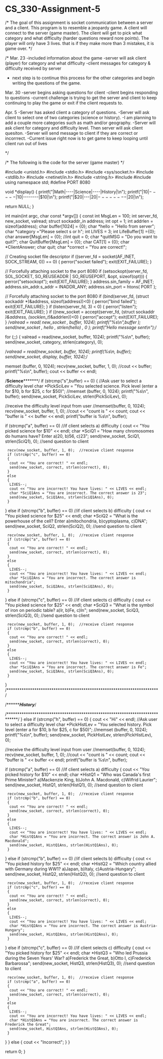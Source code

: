 # CS_330-Assignment-5
/* The goal of this assignment is socket communication between a server and a client.
   This program is to resemble a jeopardy game. A client will connect to the server (game master). The client will get to pick
   what category and what difficulty (harder questions reward nore points). The player will only have 3 lives. that is if they make 
   more than 3 mistakes, it is game over.
*/

/* 
Mar. 23 
-included information about the game
-server will ask client (player) for category and what difficulty
-client messages for category & difficulty received  by server
- next step is to continue this process for the other categories and begin writing the questions of the game.

Mar. 30
-server begins asking questions for client
-client begins responding to questions
-current challenge is trying to get the server and client to keep continuing to play the game or exit if the client requests to.

Apr. 5
-Server has asked client a category of questions.
-Server will ask client to select one of two categories (science or history).
-I am planning to add a couple more categories such as math and/or geography.
-Server will ask client for category and difficulty level. Then server will ask client quesiton.
-Server will send message to client if they are correct or incorrrect.
-Current issue right now is to get game to keep looping until client run out of lives

*/

/* The following is the code for the server (game master) */

#include <unistd.h>
#include <stdio.h>
#include <sys/socket.h>
#include <stdlib.h>
#include <netinet/in.h>
#include <string.h>
#include <iostream>
#include <string>
using namespace std;
#define PORT 8080

void *display() { printf("|Math|----|Science|----|History|\n"); printf("|$10|-----|$10|--------|$10|\n"); printf("|$20|---|$20|--------|$20|\n");

return NULL; }

int main(int argc, char const *argv[])
{
 const int MsgLen = 100;
 int server_fd, new_socket, valread;
 struct sockaddr_in address;
 int opt = 1;
 int addrlen = sizeof(address);
 char buffer[1024] = {0};
 char *hello = "Hello from server";
 char *category ="Please select s or h";
 int LIVES = 3;
 int LifeBuffer[1] ={0};
 char answer[MsgLen] = {0};
 //int quit = 0;
 char *quitMSG = "Do you want to quit?";
 char QuitBuffer[MsgLen] = {0};
 char CAT[1] = {0};
 char *ClientAnswer;
 char quit;
 char *correct = "You are correct!";

 // Creating socket file descriptor
 if ((server_fd = socket(AF_INET, SOCK_STREAM, 0)) == 0)
 {
    perror("socket failed");
    exit(EXIT_FAILURE);
 }

 // Forcefully attaching socket to the port 8080
 if (setsockopt(server_fd, SOL_SOCKET, SO_REUSEADDR | SO_REUSEPORT,
                                              &opt, sizeof(opt)))
 {
    perror("setsockopt");
    exit(EXIT_FAILURE);
 }
 address.sin_family = AF_INET;
 address.sin_addr.s_addr = INADDR_ANY;
 address.sin_port = htons( PORT );

 // Forcefully attaching socket to the port 8080
 if (bind(server_fd, (struct sockaddr *)&address,
                             sizeof(address))<0)
 {
    perror("bind failed");
    exit(EXIT_FAILURE);
 }
 if (listen(server_fd, 3) < 0)
 {
    perror("listen");
    exit(EXIT_FAILURE);
 }
 if ((new_socket = accept(server_fd, (struct sockaddr *)&address,
                   (socklen_t*)&addrlen))<0)
 {
    perror("accept");
    exit(EXIT_FAILURE);
 }
 /*valread = read( new_socket , buffer, 1024);
 printf("%s\n",buffer );
 send(new_socket , hello , strlen(hello) , 0 );
 printf("Hello message sent\n");*/

for (;;)
{
  valread = read(new_socket, buffer, 1024);
  printf("%s\n", buffer);
  send(new_socket, category, strlen(category), 0);

  /*valread = read(new_socket, buffer, 1024);
  printf(%s\n, buffer);
  send(new_socket, display, buffer, 1024);*/

  memset (buffer, 0, 1024);
  recv(new_socket, buffer, 1, 0);
  //cout << buffer;
  printf("%s\n", buffer);
  cout << buffer << endl;

/**********************************Science*****************************************/
  if (strcmp("s",buffer) == 0)
  {
   //Ask user to select a difficulty level
   char *PickSciLev = "You selected science. Pick level (enter a for $10, b for  $25, c for $50)";
   //memset (buffer, 0, 1024);
   printf("%s\n", buffer);
   send(new_socket, PickSciLev, strlen(PickSciLev), 0);

   //receive the difficulty level input from user
   //memset(buffer, 0, 1024);
   recv(new_socket, buffer, 1, 0);
   //cout << "count is " << count;
   cout << "buffer is " << buffer << endl;
   printf("buffer is %s\n", buffer);

   if (strcmp("a", buffer) == 0)  //if client selects a) difficulty
   {
     cout << "You picked science for $10" << endl;
     char *SciQ1 = "How many chromosomes do humans have? Enter a)20, b)56, c)23";
     send(new_socket, SciQ1, strlen(SciQ1), 0);  //send question to client

     recv(new_socket, buffer, 1, 0);  //receive client response
     if (strcmp("c", buffer) == 0)
     {
      cout << "You are correct! " << endl;
      send(new_socket, correct, strlen(correct), 0);
     }
     else
     {
      LIVES--;
      cout << "You are incorrect! You have lives: " << LIVES << endl;
      char *SciQ1Ans = "You are incorrect. The correct answer is 23";
      send(new_socket, SciQ1Ans, strlen(SciQ1Ans), 0);
     }
   }
   else if (strcmp("b", buffer) == 0) //if client selects b) difficulty
   {
    cout << "You picked science for $25" << endl;
    char *SciQ2 = "What is the powerhouse of the cell? Enter a)mitochondria, b)cyptoplasma, c)DNA";
    send(new_socket, SciQ2, strlen(SciQ2), 0);  //send question to client

     recv(new_socket, buffer, 1, 0);  //receive client response
     if (strcmp("a", buffer) == 0)
     {
      cout << "You are correct! " << endl;
      send(new_socket, correct, strlen(correct), 0);
     }
     else
     {
      LIVES--;
      cout << "You are incorrect! You have lives: " << LIVES << endl;
      char *SciQ2Ans = "You are incorrect. The correct answer is mitochondria";
      send(new_socket, SciQ2Ans, strlen(SciQ2Ans), 0);
     }
   }
   else if (strcmp("c", buffer) == 0) //if client selects c) difficulty
   {
    cout << "You picked science for $25" << endl;
    char *SciQ3 = "What is the symbol of iron on periodic table? a)Ir, b)Fe, c)In";
    send(new_socket, SciQ3, strlen(SciQ3), 0);  //send question to client

     recv(new_socket, buffer, 1, 0);  //receive client response
     if (strcmp("b", buffer) == 0)
     {
      cout << "You are correct! " << endl;
      send(new_socket, correct, strlen(correct), 0);
     }
     else
     {
      LIVES--;
      cout << "You are incorrect! You have lives: " << LIVES << endl;
      char *SciQ3Ans = "You are incorrect. The correct answer is Fe";
      send(new_socket, SciQ3Ans, strlen(SciQ3Ans), 0);
     }
   }
  /***********************************************************************/

  /***********************************History*****************************/


  /*****************************************************************************/
}
else if (strcmp("h", buffer) == 0)
 {
   cout << "Hi" << endl;
   //Ask user to select a difficulty level
   char *PickHistLev = "You selected history. Pick level (enter a for $10, b for  $25, c for $50)";
   //memset (buffer, 0, 1024);
   printf("%s\n", buffer);
   send(new_socket, PickHistLev, strlen(PickHistLev), 0);

   //receive the difficulty level input from user
   //memset(buffer, 0, 1024);
   recv(new_socket, buffer, 1, 0);
   //cout << "count is " << count;
   cout << "buffer is " << buffer << endl;
   printf("buffer is %s\n", buffer);

   if (strcmp("a", buffer) == 0)  //if client selects a) difficulty
   {
     cout << "You picked history for $10" << endl;
     char *HistQ1 = "Who was Canada's first Prime Minister? a)Mackenzie King, b)John A. Macdonald, c)Wilfrid Laurier";
     send(new_socket, HistQ1, strlen(HistQ1), 0);  //send question to client

     recv(new_socket, buffer, 1, 0);  //receive client response
     if (strcmp("b", buffer) == 0)
     {
      cout << "You are correct! " << endl;
      send(new_socket, correct, strlen(correct), 0);
     }
     else
     {
      LIVES--;
      cout << "You are incorrect! You have lives: " << LIVES << endl;
      char *HistQ1Ans = "You are incorrect. The correct answer is John A. Macdonald";
      send(new_socket, HistQ1Ans, strlen(HistQ1Ans), 0);
     }
   }
   else if (strcmp("b", buffer) == 0) //if client selects b) difficulty
   {
    cout << "You picked history for $25" << endl;
    char *HistQ2 = "Which country allied with Germany during WW1? a)Japan, b)Italy, c)Austria-Hungary";
    send(new_socket, HistQ2, strlen(HistQ2), 0);  //send question to client

     recv(new_socket, buffer, 1, 0);  //receive client response
     if (strcmp("c", buffer) == 0)
     {
      cout << "You are correct! " << endl;
      send(new_socket, correct, strlen(correct), 0);
     }
     else
     {
      LIVES--;
      cout << "You are incorrect! You have lives: " << LIVES << endl;
      char *HistQ2Ans = "You are incorrect. The correct answer is Austria-Hungary";
      send(new_socket, HistQ2Ans, strlen(HistQ2Ans), 0);
     }
   }
   else if (strcmp("c", buffer) == 0) //if client selects c) difficulty
   {
    cout << "You picked history for $25" << endl;
    char *HistQ3 = "Who led Prussia during the Seven Years' War? a)Frederick the Great, b)Otto I, c)Frederick Barbarossa";
    send(new_socket, HistQ3, strlen(HistQ3), 0);  //send question to client

     recv(new_socket, buffer, 1, 0);  //receive client response
     if (strcmp("a", buffer) == 0)
     {
      cout << "You are correct! " << endl;
      send(new_socket, correct, strlen(correct), 0);
     }
     else
     {
      LIVES--;
      cout << "You are incorrect! You have lives: " << LIVES << endl;
      char *HistQ3Ans = "You are incorrect. The correct answer is Frederick the Great";
      send(new_socket, HistQ3Ans, strlen(HistQ3Ans), 0);
     }
   }
 }
 else
 {
  cout << "Incorrect";
 }
}

 return 0;
}

